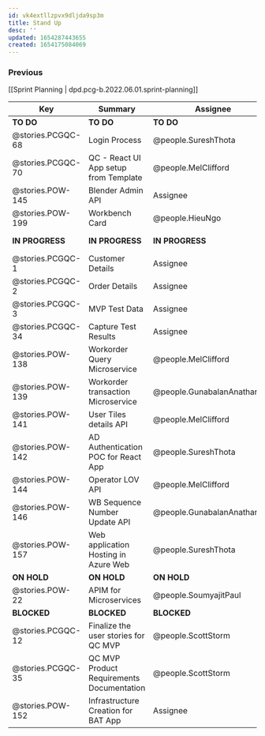 ```yaml
---
id: vk4extllzpvx9dljda9sp3m
title: Stand Up
desc: ''
updated: 1654287443655
created: 1654175084069
---
```


### Previous

[[Sprint Planning | dpd.pcg-b.2022.06.01.sprint-planning]]

| Key               | Summary                                   | Assignee                     | Components                         |
| ----------------- | ----------------------------------------- | ---------------------------- | ---------------------------------- |
| **TO DO**         | **TO DO**                                 | **TO DO**                    | **TO DO**                          |
| @stories.PCGQC-68 | Login Process                             | @people.SureshThota          |                                    |
| @stories.PCGQC-70 | QC - React UI App setup from Template     | @people.MelClifford          | UI Front End                       |
| @stories.POW-145  | Blender Admin API                         | Assignee                     | Microservices and API              |
| @stories.POW-199  | Workbench Card                            | @people.HieuNgo              | UX                                 |
| **IN PROGRESS**   | **IN PROGRESS**                           | **IN PROGRESS**              | **IN PROGRESS**                    |
| @stories.PCGQC-1  | Customer Details                          | Assignee                     |                                    |
| @stories.PCGQC-2  | Order Details                             | Assignee                     |                                    |
| @stories.PCGQC-3  | MVP Test Data                             | Assignee                     |                                    |
| @stories.PCGQC-34 | Capture Test Results                      | Assignee                     | Microservices and API              |
| @stories.POW-138  | Workorder Query Microservice              | @people.MelClifford          | Microservices and API              |
| @stories.POW-139  | Workorder transaction Microservice        | @people.GunabalanAnatharajan | Microservices and API              |
| @stories.POW-141  | User Tiles details API                    | @people.MelClifford          | Microservices and API              |
| @stories.POW-142  | AD Authentication POC for React App       | @people.SureshThota          | Microservices and API;UI Front End |
| @stories.POW-144  | Operator LOV API                          | @people.MelClifford          | Microservices and API              |
| @stories.POW-146  | WB Sequence Number Update API             | @people.GunabalanAnatharajan | Microservices and API              |
| @stories.POW-157  | Web application Hosting in Azure Web      | @people.SureshThota          |                                    |
| **ON HOLD**       | **ON HOLD**                               | **ON HOLD**                  | **ON HOLD**                        |
| @stories.POW-22   | APIM for Microservices                    | @people.SoumyajitPaul       | Microservices and API              |
| **BLOCKED**       | **BLOCKED**                               | **BLOCKED**                  | **BLOCKED**                        |
| @stories.PCGQC-12 | Finalize the user stories for QC MVP      | @people.ScottStorm           |                                    |
| @stories.PCGQC-35 | QC MVP Product Requirements Documentation | @people.ScottStorm           |                                    |
| @stories.POW-152  | Infrastructure Creation for BAT App       | Assignee                     |                                    |
